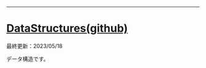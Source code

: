 ____

# [DataStructures(github)](https://github.com/titanium-22/Library_py/blob/main/DataStructures)

最終更新：2023/05/18  

データ構造です。
